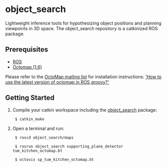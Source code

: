object_search
=============

Lightweight inference tools for hypothesizing object positions and planning viewpoints in 3D space. The object_search repository is a catkinized ROS package.

Prerequisites
-------------

* [ROS](http://www.ros.org/wiki/ROS/Installation)
* [Octomap (1.6)](http://octomap.github.io/)

Please refer to the [OctoMap mailing list](https://groups.google.com/forum/#!forum/octomap) for installation instructions: ['How to use the latest version of octomap in ROS groovy?'](https://groups.google.com/forum/#!topic/octomap/BJ2QkZPxRCY)


Getting Started
---------------

1. Compile your catkin workspace including the [object_search](https://github.com/kunzel/object_search) package:
      
        $ catkin_make

2. Open a terminal and run:

        $ roscd object_search/maps
      
        $ rosrun object_search supporting_plane_detector tum_kitchen_octomap.bt
      
        $ octovis sp_tum_kitchen_octomap.bt
